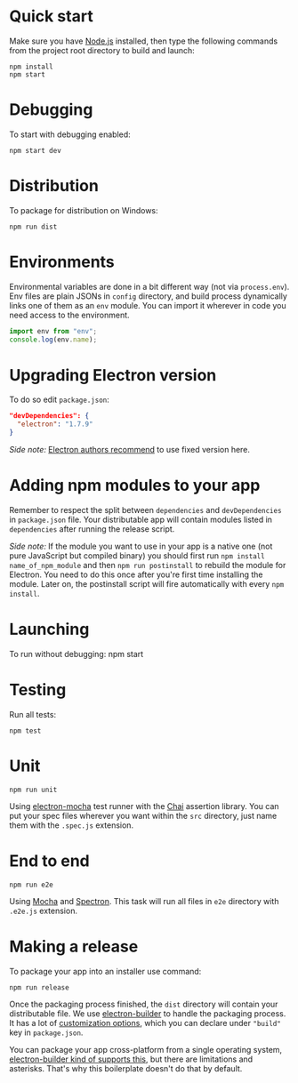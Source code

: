 # Quick start
Make sure you have [Node.js](https://nodejs.org) installed, then type the following commands
from the project root directory to build and launch:
```
npm install
npm start
```

# Debugging
To start with debugging enabled:
```
npm start dev
```

# Distribution
To package for distribution on Windows:
```
npm run dist
```

# Environments
Environmental variables are done in a bit different way (not via `process.env`). Env files are 
plain JSONs in `config` directory, and build process dynamically links one of them as an `env` 
module. You can import it wherever in code you need access to the environment.
```js
import env from "env";
console.log(env.name);
```

# Upgrading Electron version
To do so edit `package.json`:
```json
"devDependencies": {
  "electron": "1.7.9"
}
```
*Side note:* [Electron authors recommend](http://electron.atom.io/docs/tutorial/electron-versioning/) 
to use fixed version here.

# Adding npm modules to your app
Remember to respect the split between `dependencies` and `devDependencies` in `package.json` file. 
Your distributable app will contain modules listed in `dependencies` after running the release script.

*Side note:* If the module you want to use in your app is a native one (not pure JavaScript but
compiled binary) you should first  run `npm install name_of_npm_module` and then `npm run postinstall`
to rebuild the module for Electron. You need to do this once after you're first time installing the
module. Later on, the postinstall script will fire automatically with every `npm install`.

# Launching
To run without debugging: 
npm start

# Testing
Run all tests:
```
npm test
```

# Unit
```
npm run unit
```
Using [electron-mocha](https://github.com/jprichardson/electron-mocha) test runner with the 
[Chai](http://chaijs.com/api/assert/) assertion library. You can put your spec files wherever 
you want within the `src` directory, just name them with the `.spec.js` extension.

# End to end
```
npm run e2e
```
Using [Mocha](https://mochajs.org/) and [Spectron](http://electron.atom.io/spectron/). This task will run all files in `e2e` directory with `.e2e.js` extension.

# Making a release
To package your app into an installer use command:
```
npm run release
```

Once the packaging process finished, the `dist` directory will contain your distributable file.
We use [electron-builder](https://github.com/electron-userland/electron-builder) to handle the
packaging process. It has a lot of 
[customization options](https://www.electron.build/configuration/configuration), which you can 
declare under `"build"` key in `package.json`.

You can package your app cross-platform from a single operating system, 
[electron-builder kind of supports this](https://www.electron.build/multi-platform-build), but
there are limitations and asterisks. That's why this boilerplate doesn't do that by default.
